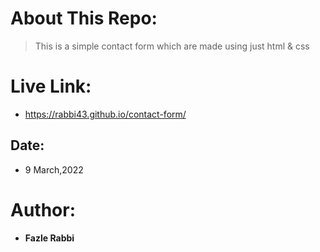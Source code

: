 # About This Repo:
> This is a simple contact form which are made using just html & css

# Live Link:
- https://rabbi43.github.io/contact-form/

## Date:
- 9 March,2022

# Author:
- **Fazle Rabbi**




